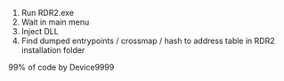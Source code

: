 1. Run RDR2.exe
2. Wait in main menu
3. Inject DLL
4. Find dumped entrypoints / crossmap / hash to address table in RDR2 installation folder

99% of code by Device9999
